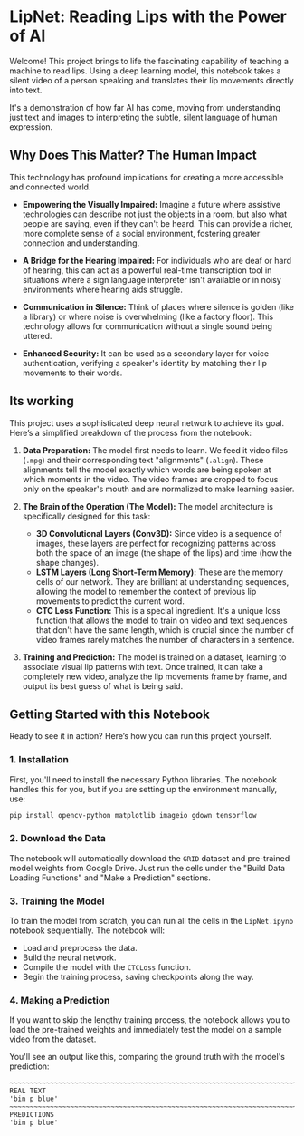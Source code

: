# LipNet: Reading Lips with the Power of AI 

Welcome! This project brings to life the fascinating capability of teaching a machine to read lips. Using a deep learning model, this notebook takes a silent video of a person speaking and translates their lip movements directly into text.

It's a demonstration of how far AI has come, moving from understanding just text and images to interpreting the subtle, silent language of human expression.

## Why Does This Matter? The Human Impact

This technology has profound implications for creating a more accessible and connected world.

* **Empowering the Visually Impaired:** Imagine a future where assistive technologies can describe not just the objects in a room, but also what people are saying, even if they can't be heard. This can provide a richer, more complete sense of a social environment, fostering greater connection and understanding.

* **A Bridge for the Hearing Impaired:** For individuals who are deaf or hard of hearing, this can act as a powerful real-time transcription tool in situations where a sign language interpreter isn't available or in noisy environments where hearing aids struggle.

* **Communication in Silence:** Think of places where silence is golden (like a library) or where noise is overwhelming (like a factory floor). This technology allows for communication without a single sound being uttered.

* **Enhanced Security:** It can be used as a secondary layer for voice authentication, verifying a speaker's identity by matching their lip movements to their words.

## Its working

This project uses a sophisticated deep neural network to achieve its goal. Here’s a simplified breakdown of the process from the notebook:

1.  **Data Preparation:** The model first needs to learn. We feed it video files (`.mpg`) and their corresponding text "alignments" (`.align`). These alignments tell the model exactly which words are being spoken at which moments in the video. The video frames are cropped to focus only on the speaker's mouth and are normalized to make learning easier.

2.  **The Brain of the Operation (The Model):** The model architecture is specifically designed for this task:
    * **3D Convolutional Layers (Conv3D):** Since video is a sequence of images, these layers are perfect for recognizing patterns across both the space of an image (the shape of the lips) and time (how the shape changes).
    * **LSTM Layers (Long Short-Term Memory):** These are the memory cells of our network. They are brilliant at understanding sequences, allowing the model to remember the context of previous lip movements to predict the current word.
    * **CTC Loss Function:** This is a special ingredient. It's a unique loss function that allows the model to train on video and text sequences that don't have the same length, which is crucial since the number of video frames rarely matches the number of characters in a sentence.

3.  **Training and Prediction:** The model is trained on a dataset, learning to associate visual lip patterns with text. Once trained, it can take a completely new video, analyze the lip movements frame by frame, and output its best guess of what is being said.

## Getting Started with this Notebook

Ready to see it in action? Here’s how you can run this project yourself.

### 1. Installation

First, you'll need to install the necessary Python libraries. The notebook handles this for you, but if you are setting up the environment manually, use:

```bash
pip install opencv-python matplotlib imageio gdown tensorflow
```

### 2. Download the Data

The notebook will automatically download the `GRID` dataset and pre-trained model weights from Google Drive. Just run the cells under the "Build Data Loading Functions" and "Make a Prediction" sections.

### 3. Training the Model

To train the model from scratch, you can run all the cells in the `LipNet.ipynb` notebook sequentially. The notebook will:
* Load and preprocess the data.
* Build the neural network.
* Compile the model with the `CTCLoss` function.
* Begin the training process, saving checkpoints along the way.

### 4. Making a Prediction

If you want to skip the lengthy training process, the notebook allows you to load the pre-trained weights and immediately test the model on a sample video from the dataset.

You'll see an output like this, comparing the ground truth with the model's prediction:

```text
~~~~~~~~~~~~~~~~~~~~~~~~~~~~~~~~~~~~~~~~~~~~~~~~~~~~~~~~~~~~~~~~~~~~~~~~~~~~~~~~~~~~~~~~~~~~~~~~~~~~ REAL TEXT
'bin p blue'
~~~~~~~~~~~~~~~~~~~~~~~~~~~~~~~~~~~~~~~~~~~~~~~~~~~~~~~~~~~~~~~~~~~~~~~~~~~~~~~~~~~~~~~~~~~~~~~~~~~~ PREDICTIONS
'bin p blue'
```
